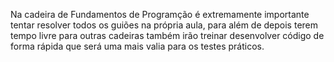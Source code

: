 Na cadeira de Fundamentos de Programção é extremamente importante tentar resolver todos os guiões na própria aula, para além de depois terem tempo livre para outras cadeiras também irão treinar desenvolver código de forma rápida que será uma mais valia para os testes práticos.
